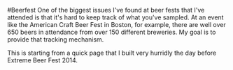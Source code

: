 #Beerfest
One of the biggest issues I've found at beer fests that I've attended is that it's hard to keep track of what you've sampled. At an event like the American Craft Beer Fest in Boston, for example, there are well over 650 beers in attendance from over 150 different breweries. My goal is to provide that tracking mechanism.

This is starting from a quick page that I built very hurridly the day before Extreme Beer Fest 2014.
